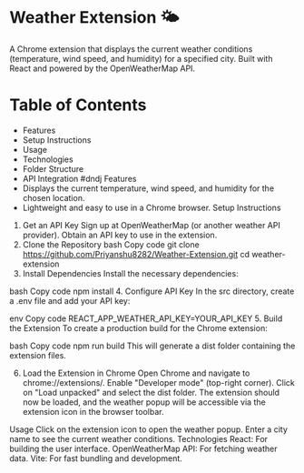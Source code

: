 # Weather Extension 🌤️

A Chrome extension that displays the current weather conditions (temperature, wind speed, and humidity) for a specified city. Built with React and powered by the OpenWeatherMap API.

# Table of Contents
- Features
- Setup Instructions
- Usage
- Technologies
- Folder Structure
- API Integration
#dndj Features
-  Displays the current temperature, wind speed, and humidity for the chosen location.
-   Lightweight and easy to use in a Chrome browser.
Setup Instructions
1. Get an API Key
Sign up at OpenWeatherMap (or another weather API provider).
Obtain an API key to use in the extension.
2. Clone the Repository
bash
Copy code
git clone https://github.com/Priyanshu8282/Weather-Extension.git
cd weather-extension
3. Install Dependencies
Install the necessary dependencies:

bash
Copy code
npm install
4. Configure API Key
In the src directory, create a .env file and add your API key:

env
Copy code
REACT_APP_WEATHER_API_KEY=YOUR_API_KEY
5. Build the Extension
To create a production build for the Chrome extension:

bash
Copy code
npm run build
This will generate a dist folder containing the extension files.

6. Load the Extension in Chrome
Open Chrome and navigate to chrome://extensions/.
Enable "Developer mode" (top-right corner).
Click on "Load unpacked" and select the dist folder.
The extension should now be loaded, and the weather popup will be accessible via the extension icon in the browser toolbar.

Usage
Click on the extension icon to open the weather popup.
Enter a city name to see the current weather conditions.
Technologies
React: For building the user interface.
OpenWeatherMap API: For fetching weather data.
Vite: For fast bundling and development.
